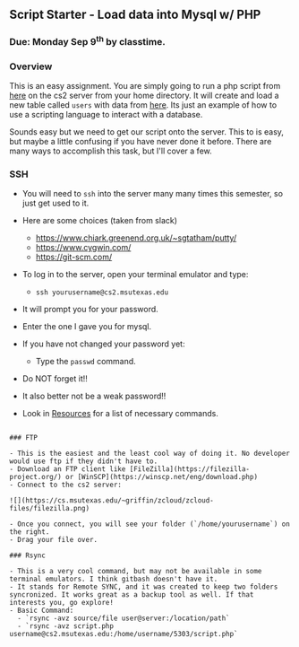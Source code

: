 ## Script Starter - Load data into Mysql w/ PHP
### Due: Monday Sep 9<sup>th</sup> by classtime.

### Overview

This is an easy assignment. You are simply going to run a php script from [here](./script.php) on the cs2 server from your home directory. It will create and load a new table called `users` with data from [here](./users.json). Its just an example of how to use a scripting language to interact with a database. 

Sounds easy but we need to get our script onto the server. This to is easy, but maybe a little confusing if you have never done it before. There are many ways to accomplish this task, but I'll cover a few. 

### SSH

- You will need to `ssh` into the server many many times this semester, so just get used to it. 
- Here are some choices (taken from slack)
  - https://www.chiark.greenend.org.uk/~sgtatham/putty/
  - https://www.cygwin.com/
  - https://git-scm.com/
- To log in to the server, open your terminal emulator and type:
  - `ssh yourusername@cs2.msutexas.edu`
- It will prompt you for your password. 
- Enter the one I gave you for mysql.
- If you have not changed your password yet:
  - Type the `passwd` command.
- Do NOT forget it!! 
- It also better not be a weak password!!

- Look in [Resources](../../Resources) for a list of necessary commands.

```

### FTP

- This is the easiest and the least cool way of doing it. No developer would use ftp if they didn't have to.
- Download an FTP client like [FileZilla](https://filezilla-project.org/) or [WinSCP](https://winscp.net/eng/download.php)
- Connect to the cs2 server:

![](https://cs.msutexas.edu/~griffin/zcloud/zcloud-files/filezilla.png)

- Once you connect, you will see your folder (`/home/yourusername`) on the right.
- Drag your file over.

### Rsync

- This is a very cool command, but may not be available in some terminal emulators. I think gitbash doesn't have it.
- It stands for Remote SYNC, and it was created to keep two folders syncronized. It works great as a backup tool as well. If that interests you, go explore!
- Basic Command:
  - `rsync -avz source/file user@server:/location/path`
  - `rsync -avz script.php username@cs2.msutexas.edu:/home/username/5303/script.php`

